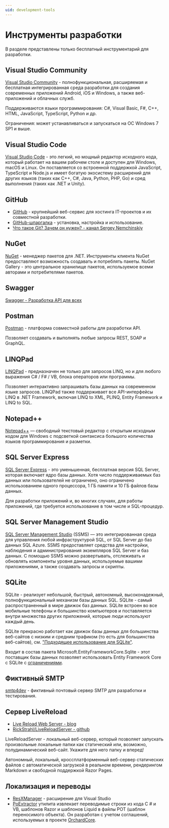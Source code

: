 ```yaml
---
uid: development-tools
---
```


# Инструменты разработки

В разделе представлены только бесплатный инструментарий для разработки.

## Visual Studio Community

[Visual Studio Community](https://visualstudio.microsoft.com/ru/vs/community/) - полнофункциональная, расширяемая и бесплатная интегрированная среда разработки для создания современных приложений Android, iOS и Windows, а также веб-приложений и облачных служб.

Поддерживаются языки программирования: C#, Visual Basic, F#, C++, HTML, JavaScript, TypeScript, Python и др.

Ограничения: может устанавливаться и запускаться на ОС Windows 7 SP1 и выше.

## Visual Studio Code

[Visual Studio Code](https://code.visualstudio.com/) - это легкий, но мощный редактор исходного кода, который работает на вашем рабочем столе и доступен для Windows, macOS и Linux. Он поставляется со встроенной поддержкой JavaScript, TypeScript и Node.js и имеет богатую экосистему расширений для других языков (таких как C++, C#, Java, Python, PHP, Go) и сред выполнения (таких как .NET и Unity).

## GitHub

- [GitHub](https://guides.github.com/) - крупнейший веб-сервис для хостинга IT-проектов и их совместной разработки.
- [GitHub-шпаргалка](https://training.github.com/downloads/ru/github-git-cheat-sheet/) - установка, настройка и использование.
- [Что такое Git? Зачем он нужен? - канал Sergey Nemchinskiy](https://www.youtube.com/watch?v=adHqyxdWWRM)

## NuGet

[NuGet](https://www.nuget.org/) - менеджер пакетов для .NET. Инструменты клиента NuGet предоставляют возможность создавать и потреблять пакеты. NuGet Gallery - это центральное хранилище пакетов, используемое всеми авторами и потребителями пакетов.

## Swagger

[Swagger - Разработка API для всех](https://swagger.io/)

## Postman

[Postman](https://www.getpostman.com/) - платформа совместной работы для разработки API.

Позволяет создавать и выполнять любые запросы REST, SOAP и GraphQL.

## LINQPad

[LINQPad](https://www.linqpad.net/) - предназначен не только для запросов LINQ, но и для любого выражения C# / F# / VB, блока операторов или программы.

Позволяет интерактивно запрашивать базы данных на современном языке запросов. LINQPad также поддерживает все API-интерфейсы LINQ в .NET Framework, включая LINQ to XML, PLINQ, Entity Framework и LINQ to SQL.

## Notepad++

[Notepad++](https://notepad-plus-plus.org/) — свободный текстовый редактор с открытым исходным кодом для Windows с подсветкой синтаксиса большого количества языков программирования и разметки.

## SQL Server Express

[SQL Server Express](https://www.microsoft.com/ru-ru/sql-server/sql-server-editions-express) - это уменьшенная, бесплатная версия SQL Server, которая включает ядро ​​базы данных. Хотя число поддерживаемых баз данных или пользователей не ограничено, оно ограничено использованием одного процессора, 1 ГБ памяти и 10 ГБ файлов базы данных.

Для разработки приложений и, во многих случаях, для работы приложений, где требуется использование в том числе и SQL-процедур.

## SQL Server Management Studio

[SQL Server Management Studio](https://docs.microsoft.com/ru-ru/sql/ssms/) (SSMS) — это интегрированная среда для управления любой инфраструктурой SQL, от SQL Server до баз данных SQL Azure. SSMS предоставляет средства для настройки, наблюдения и администрирования экземпляров SQL Server и баз данных. С помощью SSMS можно развертывать, отслеживать и обновлять компоненты уровня данных, используемые вашими приложениями, а также создавать запросы и скрипты.

## SQLite

SQLite - реализует небольшой, быстрый, автономный, высоконадежный, полнофункциональный механизм базы данных SQL. SQLite - самый распространенный в мире движок баз данных. SQLite встроен во все мобильные телефоны и большинство компьютеров и поставляется внутри множества других приложений, которые люди используют каждый день.

SQLite прекрасно работает как движок базы данных для большинства веб-сайтов с низким и средним трафиком (то есть для большинства веб-сайтов), см. ["Подходящее использование для SQLite"](https://www.sqlite.org/whentouse.html).

Входит в состав пакета Microsoft.EntityFrameworkCore.Sqlite - этот поставщик базы данных позволяет использовать Entity Framework Core с SQLite с [ограничениями](https://docs.microsoft.com/ru-ru/ef/core/providers/sqlite/limitations).

## Фиктивный SMTP

[smtp4dev](https://github.com/rnwood/smtp4dev) - фиктивный почтовый сервер SMTP для разработки и тестирования.

## Сервер LiveReload

- [Live Reload Web Server - blog](https://weblog.west-wind.com/posts/2021/Mar/23/LiveReloadServer-A-NET-Core-Based-Generic-Static-Web-Server-with-Live-Reload)
- [RickStrahl/LiveReloadServer - github](https://github.com/RickStrahl/LiveReloadServer)

LiveReloadServer - локальный веб-сервер, который позволяет запускать произвольные локальные папки как статический или, возможно, полудинамический веб-сайт. Укажите для него папку и вперед!

Автономный, локальный, кроссплатформенный веб-сервер статических файлов с автоматической загрузкой в ​​реальном времени, рендерингом Markdown и свободной поддержкой Razor Pages.

## Локализация и переводы

- [ResXManager](https://marketplace.visualstudio.com/items?itemName=TomEnglert.ResXManager) - расширение для Visual Studio
- [PoExtractor](https://github.com/lukaskabrt/PoExtractor)
  утилита извлекает переводимые строки из кода C # и VB, шаблонов Razor и шаблонов Liquid в файлы POT (шаблон переносимого объекта). Он разработан с учетом соглашений, используемых в проекте [OrchardCore](https://docs.orchardcore.net/en/dev/docs/reference/modules/Localize/).
